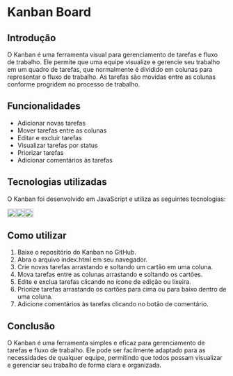 ﻿# Kanban Board

## Introdução

O Kanban é uma ferramenta visual para gerenciamento de tarefas e fluxo de trabalho. Ele permite que uma equipe visualize e gerencie seu trabalho em um quadro de tarefas, que normalmente é dividido em colunas para representar o fluxo de trabalho. As tarefas são movidas entre as colunas conforme progridem no processo de trabalho.

## Funcionalidades

- Adicionar novas tarefas
- Mover tarefas entre as colunas
- Editar e excluir tarefas
- Visualizar tarefas por status
- Priorizar tarefas
- Adicionar comentários às tarefas

## Tecnologias utilizadas

O Kanban foi desenvolvido em JavaScript e utiliza as seguintes tecnologias:
 <div style="display: flex;">
    <img src="https://cdn-icons-png.flaticon.com/128/5968/5968292.png" width="20" height="20">
    <img src="https://cdn-icons-png.flaticon.com/128/5968/5968267.png" width="20" height="20">
    <img src="https://cdn-icons-png.flaticon.com/128/5968/5968242.png" width="20" height="20">
 </div>


## Como utilizar

1. Baixe o repositório do Kanban no GitHub.
2. Abra o arquivo index.html em seu navegador.
3. Crie novas tarefas arrastando e soltando um cartão em uma coluna.
4. Mova tarefas entre as colunas arrastando e soltando os cartões.
5. Edite e exclua tarefas clicando no ícone de edição ou lixeira.
6. Priorize tarefas arrastando os cartões para cima ou para baixo dentro de uma coluna.
7. Adicione comentários às tarefas clicando no botão de comentário.

## Conclusão

O Kanban é uma ferramenta simples e eficaz para gerenciamento de tarefas e fluxo de trabalho. Ele pode ser facilmente adaptado para as necessidades de qualquer equipe, permitindo que todos possam visualizar e gerenciar seu trabalho de forma clara e organizada.

